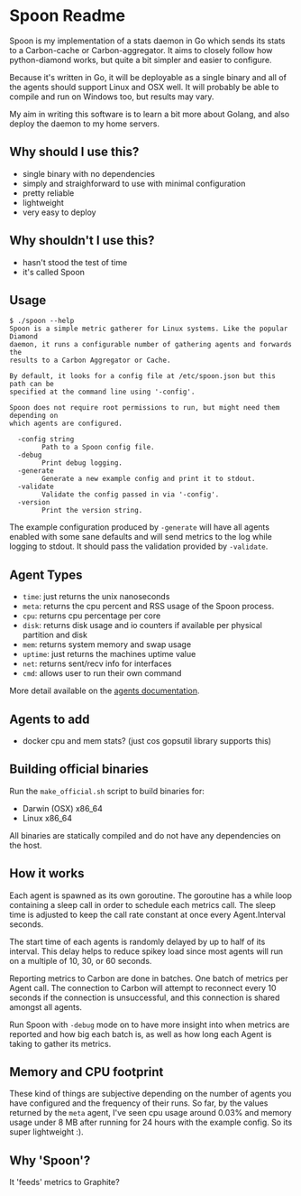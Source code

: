 # Spoon Readme

Spoon is my implementation of a stats daemon
in Go which sends its stats to a Carbon-cache or Carbon-aggregator. It aims to
closely follow how python-diamond works, but quite a bit simpler and easier to
configure.

Because it's written in Go, it will be deployable as a single binary and all of
the agents should support Linux and OSX well. It will probably be able to
compile and run on Windows too, but results may vary.

My aim in writing this software is to learn a bit more about Golang, and also
deploy the daemon to my home servers.

## Why should I use this?

- single binary with no dependencies
- simply and straighforward to use with minimal configuration
- pretty reliable
- lightweight
- very easy to deploy

## Why shouldn't I use this?

- hasn't stood the test of time
- it's called Spoon

## Usage

```
$ ./spoon --help
Spoon is a simple metric gatherer for Linux systems. Like the popular Diamond
daemon, it runs a configurable number of gathering agents and forwards the
results to a Carbon Aggregator or Cache.

By default, it looks for a config file at /etc/spoon.json but this path can be
specified at the command line using '-config'.

Spoon does not require root permissions to run, but might need them depending on
which agents are configured.

  -config string
        Path to a Spoon config file.
  -debug
        Print debug logging.
  -generate
        Generate a new example config and print it to stdout.
  -validate
        Validate the config passed in via '-config'.
  -version
        Print the version string.
```

The example configuration produced by `-generate` will have all agents enabled
with some sane defaults and will send metrics to the log while logging to stdout.
It should pass the validation provided by `-validate`.

## Agent Types

- `time`: just returns the unix nanoseconds
- `meta`: returns the cpu percent and RSS usage of the Spoon process.
- `cpu`: returns cpu percentage per core
- `disk`: returns disk usage and io counters if available per physical partition and disk
- `mem`: returns system memory and swap usage
- `uptime`: just returns the machines uptime value
- `net`: returns sent/recv info for interfaces
- `cmd`: allows user to run their own command

More detail available on the [agents documentation](doc/agents.md).

## Agents to add

- docker cpu and mem stats? (just cos gopsutil library supports this)

## Building official binaries

Run the `make_official.sh` script to build binaries for:

- Darwin (OSX) x86_64
- Linux x86_64

All binaries are statically compiled and do not have any dependencies on the
host.

## How it works

Each agent is spawned as its own goroutine. The goroutine has a while loop
containing a sleep call in order to schedule each metrics call. The sleep time
is adjusted to keep the call rate constant at once every Agent.Interval seconds.

The start time of each agents is randomly delayed by up to half of its interval.
This delay helps to reduce spikey load since most agents will run on a multiple
of 10, 30, or 60 seconds.

Reporting metrics to Carbon are done in batches. One batch of metrics per Agent
call. The connection to Carbon will attempt to reconnect every 10 seconds if the
connection is unsuccessful, and this connection is shared amongst all agents.

Run Spoon with `-debug` mode on to have more insight into when metrics are
reported and how big each batch is, as well as how long each Agent is taking to
gather its metrics.

## Memory and CPU footprint

These kind of things are subjective depending on the number of agents you have
configured and the frequency of their runs. So far, by the values returned by
the `meta` agent, I've seen cpu usage around 0.03% and memory usage under 8 MB
after running for 24 hours with the example config. So its super lightweight :).

## Why 'Spoon'?

It 'feeds' metrics to Graphite?

